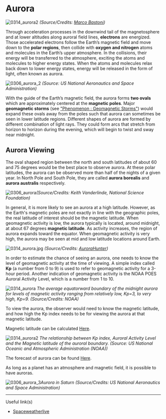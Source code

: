 # Aurora

![0314_aurora2](./static/0314_aurora2.jpeg)
*(Source/Credits: [Marco Bastoni](https://apod.nasa.gov/apod/ap180410.html))*

Through acceleration processes in the downwind tail of the magnetosphere and at lower altitudes along auroral field lines, **electrons** are energized. Those accelerated electrons follow the Earth’s magnetic field and move down to the **polar regions**, then collide with **oxygen and nitrogen** atoms and molecules in the Earth’s upper atmosphere.  In the collisions, their energy will be transferred to the atmosphere, exciting the atoms and molecules to higher energy states. When the atoms and molecules relax back down to lower energy states, energy will be released in the form of light, often known as aurora. 

![0306_aurora_2](./static/0306_aurora_2.png)
*(Source: US National Aeronautics and Space Administration)*

With the guide of the Earth’s magnetic field, the aurora forms **two ovals** which are approximately centered at the **magnetic poles**. Major **geomagnetic storms** (see ["Phenomenon : Geomagnetic Storms"](/#/en/section/phenomena/geomagnetic-storms)) would expand these ovals away from the poles such that aurora can sometimes be seen in lower latitude regions. Different shapes of aurora are formed by different combination of light rays. They could form arcs that stretch from horizon to horizon during the evening, which will begin to twist and sway near midnight. 

## Aurora Viewing

The oval shaped region between the north and south latitudes of about 60 and 75 degrees would be the best place to observe aurora. At these polar latitudes, the aurora can be observed more than half of the nights of a given year.  In North Pole and South Pole, they are called **aurora borealis** and **aurora australis** respectively.

![0306_aurora](./static/0306_aurora.jpeg)*(Source/Credits: Keith Vanderlinde, National Science Foundation)*

In general, it is more likely to see an aurora at a high latitude. However, as the Earth's magnetic poles are not exactly in line with the geographic poles, the real latitude of interest should be the magnetic latitude. When geomagnetic activity is low, the aurora typically is located, around midnight, at about 67 degrees **magnetic latitude**. As activity increases, the region of aurora expands toward the equator. When geomagnetic activity is very high, the aurora may be seen at mid and low latitude locations around Earth.

![0314_aurora.jpg](./static/0314_aurora.jpeg)
*(Source/Credits: [AuroraHunter](https://www.aurorahunter.com/photos/white-satin.html))*

In order to estimate the chance of seeing an aurora, one needs to know the level of geomagnetic activity at the time of viewing. A simple index called **Kp** (a number from 0 to 9) is used to refer to geomagnetic activity for a 3-hour period. Another indication of geomagnetic activity is the NOAA POES Auroral Activity Level, which is a number from 1 to 10.

![0314_aurora](./static/0314_aurora.png)
*The average equatorward boundary of the midnight aurora for levels of magnetic activity ranging from relatively low, Kp=3, to very high, Kp=9. (Source/Credits: NOAA)*

To view the aurora, the observer would need to know the magnetic latitude, and how high the Kp index needs to be for 
viewing the aurora at that magnetic latitude.

Magnetic latitude can be calculated [Here](http://www.geomag.bgs.ac.uk/data_service/models_compass/coord_calc.html).

![0314_aurora2](./static/0314_aurora2.png)
*The relationship between Kp index, Auroral Activity Level and the Magnetic latitude of the auroral boundary.  (Source: US National Oceanic and Atmospheric Administration (NOAA))*

The forecast of aurora can be found [Here](https://www.swpc.noaa.gov/products/aurora-30-minute-forecast).

As long as a planet has an atmosphere and magnetic field, it is possible to have auroras.

![0306_aurora_3](./static/0306_aurora_3.jpg)*Aurora in Saturn (Source/Credits: US National Aeronautics and Space Administration)*

---

Useful link(s)

- [Spaceweatherlive](https://spaceweatherlive.com/)